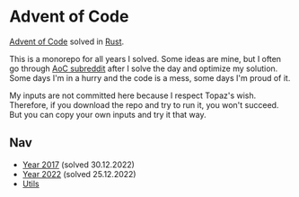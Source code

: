 # Advent of Code

[Advent of Code](https://adventofcode.com/) solved in [Rust](https://www.rust-lang.org/).

This is a monorepo for all years I solved. Some ideas are mine, but I often go through
[AoC subreddit](https://www.reddit.com/r/adventofcode/) after I solve the day and optimize
my solution. Some days I'm in a hurry and the code is a mess, some days I'm proud of it.

My inputs are not committed here because I respect Topaz's wish. Therefore, if you download
the repo and try to run it, you won't succeed. But you can copy your own inputs and try it that way.

## Nav

- [Year 2017](/src/y2017) (solved 30.12.2022)
- [Year 2022](/src/y2022) (solved 25.12.2022)
- [Utils](/src/utils)
